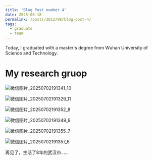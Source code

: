 ```yaml
---
title: 'Blog Post number 4'
date: 2025-06-18
permalink: /posts/2012/08/blog-post-4/
tags:
  - graduate
  - team
---
```


Today, I graduated with a master's degree from Wuhan University of Science and Technology.


My research gruop
======
![微信图片_20250702191341_10](https://github.com/user-attachments/assets/4a541f7c-59e8-4f69-9a3e-fde2aab5aec5)

![微信图片_20250702191329_11](https://github.com/user-attachments/assets/640b4de0-7746-4375-8f8b-b9a58776a6c5)

![微信图片_20250702191352_8](https://github.com/user-attachments/assets/f6a5b73d-e17c-492c-bb24-3209d4246113)

![微信图片_20250702191349_9](https://github.com/user-attachments/assets/25ed3102-39a5-42dd-9bb2-d86e74e50408)

![微信图片_20250702191355_7](https://github.com/user-attachments/assets/22be1a52-56ff-42e0-a93e-3d0160d0fa62)

![微信图片_20250702191357_6](https://github.com/user-attachments/assets/7f7a91f2-5e1a-4f77-9cab-095bb7ebb8df)

再见了，生活了8年的武汉市......






